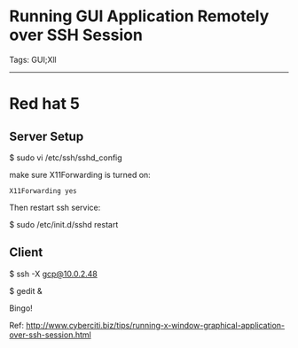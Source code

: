 # Running GUI Application Remotely over SSH Session
Tags: GUI;Xll

------

# Red hat 5

## Server Setup

$ sudo vi /etc/ssh/sshd_config

make sure X11Forwarding is turned on:

    X11Forwarding yes

Then restart ssh service:

$ sudo /etc/init.d/sshd restart

## Client

$ ssh -X gcp@10.0.2.48

$ gedit &

Bingo!

Ref: http://www.cyberciti.biz/tips/running-x-window-graphical-application-over-ssh-session.html
